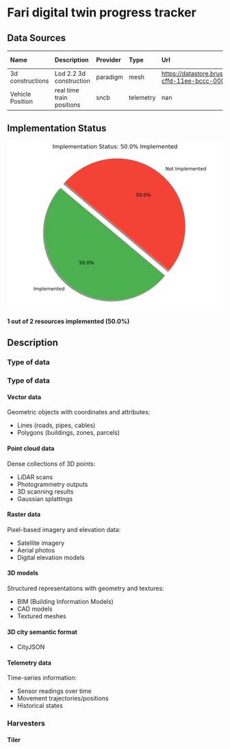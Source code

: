 # Fari digital twin progress tracker

## Data Sources


| Name             | Description               | Provider   | Type      | Url                                                                                     | Format           | Update frequency   | Harverster                           | Implemented   | Priority   |
|:-----------------|:--------------------------|:-----------|:----------|:----------------------------------------------------------------------------------------|:-----------------|:-------------------|:-------------------------------------|:--------------|:-----------|
| 3d constructions | Lod 2.2 3d construction   | paradigm   | mesh      | https://datastore.brussels/web/data/dataset/e9ec2aa4-cffd-11ee-bccc-00090ffe0001#access | shp/dwg/gpkg/skp | 1mounth            | nan                                  | ❌ No          | high       |
| Vehicle Position | real time train positions | sncb       | telemetry | nan                                                                                     | geojson          | 30seconds          | SNCBVehiclePositionGeometryHarvester | ✅ Yes         | nan        |

## Implementation Status

![Implementation Status](assets/implementation_chart.svg)

**1 out of 2 resources implemented (50.0%)**

## Description

### Type of data 

### Type of data 

#### Vector data
Geometric objects with coordinates and attributes:
- Lines (roads, pipes, cables)
- Polygons (buildings, zones, parcels)

#### Point cloud data
Dense collections of 3D points:
- LiDAR scans
- Photogrammetry outputs
- 3D scanning results
- Gaussian splattings

#### Raster data
Pixel-based imagery and elevation data:
- Satellite imagery
- Aerial photos
- Digital elevation models

#### 3D models
Structured representations with geometry and textures:
- BIM (Building Information Models)
- CAD models
- Textured meshes

#### 3D city semantic format
- CityJSON

#### Telemetry data
Time-series information:
- Sensor readings over time
- Movement trajectories/positions
- Historical states


### Harvesters
#### Tiler



